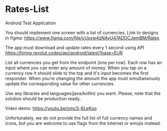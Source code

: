 # Rates-List
Android Test Application

You should implement one screen with a list of currencies. Link to designs in figma:
https://www.figma.com/file/cUsxw4zNAvU47ADDCJemBM/Rates


The app must download and update rates every 1 second using API
https://hiring.revolut.codes/api/android/latest?base=EUR

List all currencies you get from the endpoint (one per row). Each row has an input where you can enter any amount of money. When you tap on a currency row it should slide to the top and it's input becomes the first responder. When you’re changing the amount the app must simultaneously update the corresponding value for other currencies.

Use any libraries and languages(java/kotlin) you want. Please, note that the solution should be production ready.

Video demo: https://youtu.be/omcS-6LeKoo 

Unfortunately, we do not provide the full list of full currency names and icons, but you are welcome to use flags from the Internet or emojis instead.
